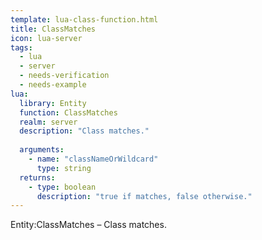 ```yaml
---
template: lua-class-function.html
title: ClassMatches
icon: lua-server
tags:
  - lua
  - server
  - needs-verification
  - needs-example
lua:
  library: Entity
  function: ClassMatches
  realm: server
  description: "Class matches."
  
  arguments:
    - name: "classNameOrWildcard"
      type: string
  returns:
    - type: boolean
      description: "true if matches, false otherwise."
---
```


<div class="lua__search__keywords">
Entity:ClassMatches &#x2013; Class matches.
</div>
